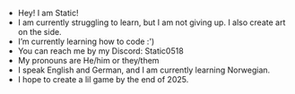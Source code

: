 - Hey! I am Static!
- I am currently struggling to learn, but I am not giving up. I also create art on the side.
- I’m currently learning how to code :')
- You can reach me by my Discord: Static0518
- My pronouns are He/him or they/them
- I speak English and German, and I am currently learning Norwegian.
- I hope to create a lil game by the end of 2025.

<!---
Static0518/Static0518 is a ✨ special ✨ repository because its `README.md` (this file) appears on your GitHub profile.
You can click the Preview link to take a look at your changes.
--->
